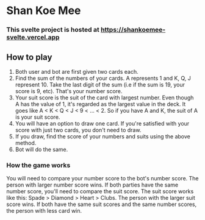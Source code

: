 # Shan Koe Mee

### This svelte project is hosted at https://shankoemee-svelte.vercel.app ###

## How to play
1. Both user and bot are first given two cards each. 
2. Find the sum of the numbers of your cards. A represents 1 and K, Q, J represent 10. Take the last digit of the sum (i.e if the sum is 19, your score is 9, etc). That's your number score. 
3. Your suit score is the suit of the card with largest number. Even though A has the value of 1, it's regarded as the largest value in the deck. It goes like A < K < Q < J < 9 < ... < 2. So if you have A and K, the suit of A is your suit score. 
4. You will have an option to draw one card. If you're satisfied with your score with just two cards, you don't need to draw.
5. If you draw, find the score of your numbers and suits using the above method.
6. Bot will do the same. 

### How the game works
You will need to compare your number score to the bot's number score. The person with larger number score wins. 
If both parties have the same number score, you'll need to compare the suit score. 
The suit score works like this: Spade > Diamond > Heart > Clubs.
The person with the larger suit score wins.
If both have the same suit scores and the same number scores, the person with less card win. 